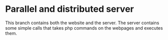 # Parallel and distributed server
This branch contains both the website and the server. The server contains some simple calls that takes php commands on the webpages and executes them.
